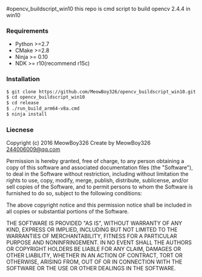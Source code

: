 #opencv_buildscript_win10
this repo is cmd script to build opencv 2.4.4 in win10

### Requirements
 - Python >=2.7
 - CMake >=2.8
 - Ninja >= 0.10
 - NDK >= r10(recommend r15c)
 
 
 ### Installation
```sh
$ git clone https://github.com/MeowBoy326/opencv_buildscript_win10.git
$ cd opencv_buildscript_win10
$ cd release
$ ./run_build_arm64-v8a.cmd
$ ninja install
```

### Liecnese
Copyright (c) 2016 MeowBoy326
Create by MeowBoy326 <244006009@qq.com>

Permission is hereby granted, free of charge, to any person obtaining a copy of
this software and associated documentation files (the "Software"), to deal in
the Software without restriction, including without limitation the rights to
use, copy, modify, merge, publish, distribute, sublicense, and/or sell copies of
the Software, and to permit persons to whom the Software is furnished to do so,
subject to the following conditions:

The above copyright notice and this permission notice shall be included in all
copies or substantial portions of the Software.

THE SOFTWARE IS PROVIDED "AS IS", WITHOUT WARRANTY OF ANY KIND, EXPRESS OR
IMPLIED, INCLUDING BUT NOT LIMITED TO THE WARRANTIES OF MERCHANTABILITY, FITNESS
FOR A PARTICULAR PURPOSE AND NONINFRINGEMENT. IN NO EVENT SHALL THE AUTHORS OR
COPYRIGHT HOLDERS BE LIABLE FOR ANY CLAIM, DAMAGES OR OTHER LIABILITY, WHETHER
IN AN ACTION OF CONTRACT, TORT OR OTHERWISE, ARISING FROM, OUT OF OR IN
CONNECTION WITH THE SOFTWARE OR THE USE OR OTHER DEALINGS IN THE SOFTWARE.